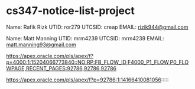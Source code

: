 # cs347-notice-list-project
Name: Rafik Rizk
UTID: ror279
UTCSID: creap
EMAIL: rizik944@gmail.com

Name: Matt Manning
UTID: mrm4239
UTCSID: mrm4239
EMAIL: matt.manning93@gmail.com

https://apex.oracle.com/pls/apex/f?p=4000:1:15204066773840::NO:RP:FB_FLOW_ID,F4000_P1_FLOW,P0_FLOWPAGE,RECENT_PAGES:92786,92786,92786

https://apex.oracle.com/pls/apex/f?p=92786:1:14166410081056:::::
